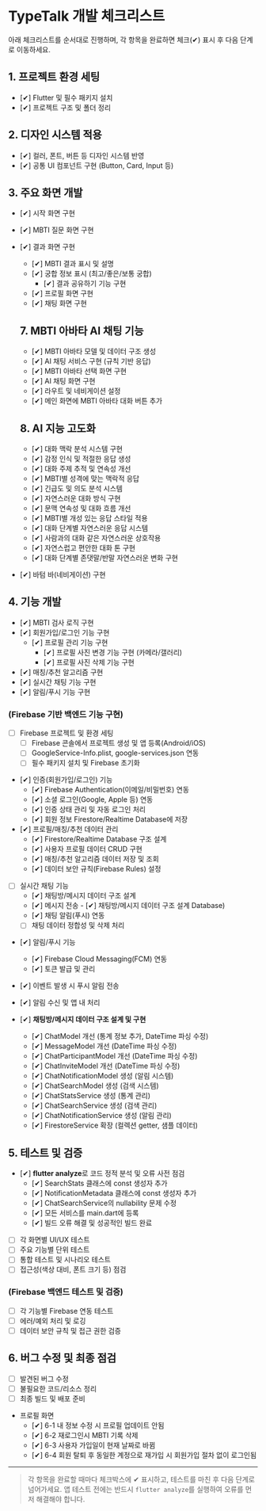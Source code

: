 # TypeTalk 개발 체크리스트

아래 체크리스트를 순서대로 진행하며, 각 항목을 완료하면 체크(✔) 표시 후 다음 단계로 이동하세요.

## 1. 프로젝트 환경 세팅
- [✔] Flutter 및 필수 패키지 설치
- [✔] 프로젝트 구조 및 폴더 정리

## 2. 디자인 시스템 적용
- [✔] 컬러, 폰트, 버튼 등 디자인 시스템 반영
- [✔] 공통 UI 컴포넌트 구현 (Button, Card, Input 등)

## 3. 주요 화면 개발
- [✔] 시작 화면 구현
- [✔] MBTI 질문 화면 구현
- [✔] 결과 화면 구현
  - [✔] MBTI 결과 표시 및 설명
  - [✔] 궁합 정보 표시 (최고/좋은/보통 궁합)
    - [✔] 결과 공유하기 기능 구현
  - [✔] 프로필 화면 구현
  - [✔] 채팅 화면 구현
  
  ## 7. MBTI 아바타 AI 채팅 기능
  - [✔] MBTI 아바타 모델 및 데이터 구조 생성
  - [✔] AI 채팅 서비스 구현 (규칙 기반 응답)
  - [✔] MBTI 아바타 선택 화면 구현
  - [✔] AI 채팅 화면 구현
  - [✔] 라우트 및 네비게이션 설정
  - [✔] 메인 화면에 MBTI 아바타 대화 버튼 추가
  
  ## 8. AI 지능 고도화
  - [✔] 대화 맥락 분석 시스템 구현
  - [✔] 감정 인식 및 적절한 응답 생성
  - [✔] 대화 주제 추적 및 연속성 개선
  - [✔] MBTI별 성격에 맞는 맥락적 응답
  - [✔] 긴급도 및 의도 분석 시스템
  - [✔] 자연스러운 대화 방식 구현
  - [✔] 문맥 연속성 및 대화 흐름 개선
  - [✔] MBTI별 개성 있는 응답 스타일 적용
  - [✔] 대화 단계별 자연스러운 응답 시스템
  - [✔] 사람과의 대화 같은 자연스러운 상호작용
  - [✔] 자연스럽고 편안한 대화 톤 구현
  - [✔] 대화 단계별 존댓말/반말 자연스러운 변화 구현
- [✔] 바텀 바(네비게이션) 구현

## 4. 기능 개발
- [✔] MBTI 검사 로직 구현
- [✔] 회원가입/로그인 기능 구현
  - [✔] 프로필 관리 기능 구현
    - [✔] 프로필 사진 변경 기능 구현 (카메라/갤러리)
    - [✔] 프로필 사진 삭제 기능 구현
- [✔] 매칭/추천 알고리즘 구현
- [✔] 실시간 채팅 기능 구현
- [✔] 알림/푸시 기능 구현

### (Firebase 기반 백엔드 기능 구현)
- [ ] Firebase 프로젝트 및 환경 세팅
    - [ ] Firebase 콘솔에서 프로젝트 생성 및 앱 등록(Android/iOS)
    - [ ] GoogleService-Info.plist, google-services.json 연동
    - [ ] 필수 패키지 설치 및 Firebase 초기화
- [✔] 인증(회원가입/로그인) 기능
    - [✔] Firebase Authentication(이메일/비밀번호) 연동
    - [✔] 소셜 로그인(Google, Apple 등) 연동
    - [✔] 인증 상태 관리 및 자동 로그인 처리
    - [✔] 회원 정보 Firestore/Realtime Database에 저장
- [✔] 프로필/매칭/추천 데이터 관리
    - [✔] Firestore/Realtime Database 구조 설계
    - [✔] 사용자 프로필 데이터 CRUD 구현
    - [✔] 매칭/추천 알고리즘 데이터 저장 및 조회
    - [✔] 데이터 보안 규칙(Firebase Rules) 설정
- [ ] 실시간 채팅 기능
    - [✔] 채팅방/메시지 데이터 구조 설계
    - [✔] 메시지 전송    - [✔] 채팅방/메시지 데이터 구조 설계
 Database)
    - [✔] 채팅 알림(푸시) 연동
    - [ ] 채팅 데이터 정합성 및 삭제 처리
- [✔] 알림/푸시 기능
    - [✔] Firebase Cloud Messaging(FCM) 연동
    - [✔] 토큰 발급 및 관리
- [✔] 이벤트 발생 시 푸시 알림 전송
- [✔] 알림 수신 및 앱 내 처리

- [✔] **채팅방/메시지 데이터 구조 설계 및 구현**
  - [✔] ChatModel 개선 (통계 정보 추가, DateTime 파싱 수정)
  - [✔] MessageModel 개선 (DateTime 파싱 수정)
  - [✔] ChatParticipantModel 개선 (DateTime 파싱 수정)
  - [✔] ChatInviteModel 개선 (DateTime 파싱 수정)
  - [✔] ChatNotificationModel 생성 (알림 시스템)
  - [✔] ChatSearchModel 생성 (검색 시스템)
  - [✔] ChatStatsService 생성 (통계 관리)
  - [✔] ChatSearchService 생성 (검색 관리)
  - [✔] ChatNotificationService 생성 (알림 관리)
  - [✔] FirestoreService 확장 (컬렉션 getter, 샘플 데이터)

## 5. 테스트 및 검증
- [✔] **flutter analyze**로 코드 정적 분석 및 오류 사전 점검
  - [✔] SearchStats 클래스에 const 생성자 추가
  - [✔] NotificationMetadata 클래스에 const 생성자 추가
  - [✔] ChatSearchService의 nullability 문제 수정
  - [✔] 모든 서비스를 main.dart에 등록
  - [✔] 빌드 오류 해결 및 성공적인 빌드 완료
- [ ] 각 화면별 UI/UX 테스트
- [ ] 주요 기능별 단위 테스트
- [ ] 통합 테스트 및 시나리오 테스트
- [ ] 접근성(색상 대비, 폰트 크기 등) 점검

### (Firebase 백엔드 테스트 및 검증)
- [ ] 각 기능별 Firebase 연동 테스트
- [ ] 에러/예외 처리 및 로깅
- [ ] 데이터 보안 규칙 및 접근 권한 검증

## 6. 버그 수정 및 최종 점검
- [ ] 발견된 버그 수정
- [ ] 불필요한 코드/리소스 정리
- [ ] 최종 빌드 및 배포 준비

- 프로필 화면
  - [✔] 6-1 내 정보 수정 시 프로필 업데이트 안됨
  - [✔] 6-2 재로그인시 MBTI 기록 삭제
  - [✔] 6-3 사용자 가입일이 현재 날짜로 바뀜
  - [✔] 6-4 회원 탈퇴 후 동일한 계정으로 재가입 시 회원가입 절차 없이 로그인됨

---

> 각 항목을 완료할 때마다 체크박스에 ✔ 표시하고, 테스트를 마친 후 다음 단계로 넘어가세요.
> 앱 테스트 전에는 반드시 `flutter analyze`를 실행하여 오류를 먼저 해결해야 합니다. 